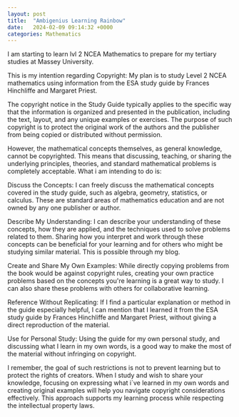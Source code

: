 ```yaml
---
layout: post
title:  "Ambigenius Learning Rainbow"
date:   2024-02-09 09:14:32 +0000
categories: Mathematics
---
```

I am starting to learn lvl 2 NCEA Mathematics to prepare for my tertiary studies at Massey University.

This is my intention regarding Copyright:
My  plan is to study Level 2 NCEA mathematics using information from the ESA study guide by Frances Hinchliffe and Margaret Priest.

The copyright notice in the Study Guide typically applies to the specific way that the information is organized and presented in the publication, including the text, layout, and any unique examples or exercises. The purpose of such copyright is to protect the original work of the authors and the publisher from being copied or distributed without permission.

However, the mathematical concepts themselves, as general knowledge, cannot be copyrighted. This means that discussing, teaching, or sharing the underlying principles, theories, and standard mathematical problems is completely acceptable. What i am intending to do is:

Discuss the Concepts: I can freely discuss the mathematical concepts covered in the study guide, such as algebra, geometry, statistics, or calculus. These are standard areas of mathematics education and are not owned by any one publisher or author.

Describe My Understanding: I can describe your understanding of these concepts, how they are applied, and the techniques used to solve problems related to them. Sharing how you interpret and work through these concepts can be beneficial for your learning and for others who might be studying similar material. This is possible through my blog.

Create and Share My Own Examples: While directly copying problems from the book would be against copyright rules, creating your own practice problems based on the concepts you're learning is a great way to study. I can also share these problems with others for collaborative learning.

Reference Without Replicating: If I find a particular explanation or method in the guide especially helpful, I can mention that I learned it from the ESA study guide by Frances Hinchliffe and Margaret Priest, without giving a direct reproduction of the material.

Use for Personal Study: Using the guide for my own personal study, and discussing what I learn in my own words, is a good way to make the most of the material without infringing on copyright.

I remember, the goal of such restrictions is not to prevent learning but to protect the rights of creators. When I study and wish to share your knowledge, focusing on expressing what i´ve learned in my own words and creating original examples will help you navigate copyright considerations effectively. This approach supports my learning process while respecting the intellectual property laws.









